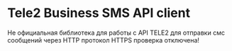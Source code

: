 # Tele2 Business SMS API client
Не официальная библиотека для работы с API TELE2 для отправки смс сообщений через HTTP протокол
HTTPS проверка отключена!
